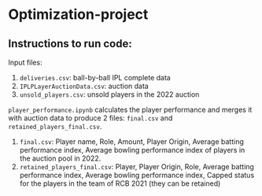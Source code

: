 # Optimization-project

## Instructions to run code:

Input files:
1. `deliveries.csv`: ball-by-ball IPL complete data
2. `IPLPLayerAuctionData.csv`: auction data
3. `unsold_players.csv`: unsold players in the 2022 auction

`player_performance.ipynb` calculates the player performance and merges it with auction data to produce 2 files: `final.csv` and `retained_players_final.csv`.

1. `final.csv`: Player name, Role, Amount, Player Origin, Average batting performance index, Average bowling performance index of players in the auction pool in 2022.
2. `retained_players_final.csv`: Player, Player Origin, Role, Average batting performance index, Average bowling performance index, Capped status for the players in the team of RCB 2021 (they can be retained)

